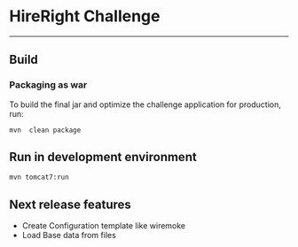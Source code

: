 # HireRight Challenge
---

## Build

### Packaging as war


To build the final jar and optimize the challenge application for production, run:

    mvn  clean package

## Run in development environment

    mvn tomcat7:run

   
## Next release features
 
 *  Create Configuration template like wiremoke
 *  Load Base data from files 
  



